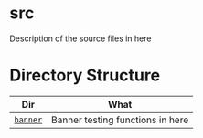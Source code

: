 # src 

Description of the source files in here

# Directory Structure 

Dir | What 
--- | --- 
[`banner`](./banner/) | Banner testing functions in here  